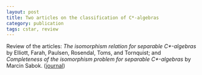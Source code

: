 ```yaml
---
layout: post
title: Two articles on the classification of C*-algebras
category: publication
tags: cstar, review
---
```


Review of the articles: *The isomorphism relation for separable C\*-algebras* by Elliott, Farah, Paulsen, Rosendal, Toms, and Tornquist; and *Completeness of the isomorphism problem for separable C\*-algebras* by Marcin Sabok. ([journal](http://dx.doi.org/10.1017/bsl.2015.33))